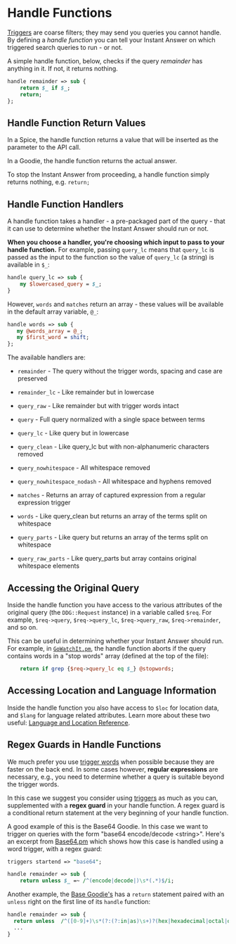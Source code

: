 # Handle Functions

[Triggers](http://docs.duckduckhack.com/backend-reference/triggers.html) are coarse filters; they may send you queries you cannot handle. By defining a *handle function* you can tell your Instant Answer on which triggered search queries to run - or not.

A simple handle function, below, checks if the query *remainder* has anything in it. If not, it returns nothing.

```perl
handle remainder => sub {
    return $_ if $_;
    return;
};
```

## Handle Function Return Values

In a Spice, the handle function returns a value that will be inserted as the parameter to the API call. 

In a Goodie, the handle function returns the actual answer.

To stop the Instant Answer from proceeding, a handle function simply returns nothing, e.g. `return;`

## Handle Function Handlers

A handle function takes a handler - a pre-packaged part of the query - that it can use to determine whether the Instant Answer should run or not. 

**When you choose a handler, you're choosing which input to pass to your handle function.** For example, passing `query_lc` means that `query_lc` is passed as the input to the function so the value of `query_lc` (a string) is available in `$_`:

```perl
handle query_lc => sub {
    my $lowercased_query = $_;
}
```

However, `words` and `matches` return an array - these values will be available in the default array variable, `@_`:

```perl
handle words => sub {
   my @words_array = @_;
   my $first_word = shift;
};
```

The available handlers are:

- `remainder` -  The query without the trigger words, spacing and case are preserved

- `remainder_lc` - Like remainder but in lowercase

- `query_raw` -  Like remainder but with trigger words intact                                                                          
- `query` -  Full query normalized with a single space between terms                                                                   
- `query_lc` -  Like query but in lowercase                                                                                            
- `query_clean` -  Like query_lc but with non-alphanumeric characters removed                                                          
- `query_nowhitespace` -  All whitespace removed                                                                                       
- `query_nowhitespace_nodash` -  All whitespace and hyphens removed                                                                    
- `matches` -  Returns an array of captured expression from a regular expression trigger                                               
- `words` -  Like query_clean but returns an array of the terms split on whitespace                                                    
- `query_parts` -  Like query but returns an array of the terms split on whitespace                                                    
- `query_raw_parts` -  Like query_parts but array contains original whitespace elements

## Accessing the Original Query

Inside the handle function you have access to the various attributes of the original query (the `DDG::Request` instance) in a variable called `$req`. For example, `$req->query`, `$req->query_lc`, `$req->query_raw`, `$req->remainder`, and so on.

This can be useful in determining whether your Instant Answer should run. For example, in [`GoWatchIt.pm`](https://github.com/duckduckgo/zeroclickinfo-spice/blob/d53dcf3842c337a626405af2bff0be28d85c1fd2/lib/DDG/Spice/GoWatchIt.pm#L22), the handle function aborts if the query contains words in a "stop words" array (defined at the top of the file):

```perl
	return if grep {$req->query_lc eq $_} @stopwords;
```

## Accessing Location and Language Information

Inside the handle function you also have access to `$loc` for location data, and `$lang` for language related attributes. Learn more about these two useful: [Language and Location Reference](http://docs.duckduckhack.com/backend-reference/language-location-apis.html).

## Regex Guards in Handle Functions

We much prefer you use [trigger words](http://docs.duckduckhack.com/backend-reference/triggers.html) when possible because they are faster on the back end. In some cases however, **regular expressions** are necessary, e.g., you need to determine whether a query is suitable beyond the trigger words.

In this case we suggest you consider using [triggers](http://docs.duckduckhack.com/backend-reference/triggers.html) as much as you can, supplemented with a **regex guard** in your handle function. A regex guard is a conditional return statement at the very beginning of your handle function.

A good example of this is the Base64 Goodie. In this case we want to trigger on queries with the form "base64 encode/decode \<string\>". Here's an excerpt from [Base64.pm](https://github.com/duckduckgo/zeroclickinfo-goodies/blob/master/lib/DDG/Goodie/Base64.pm) which shows how this case is handled using a word trigger, with a regex guard:

```perl
triggers startend => "base64";

handle remainder => sub {
    return unless $_ =~ /^(encode|decode|)\s*(.*)$/i;
```

Another example, the [Base Goodie's](https://github.com/duckduckgo/zeroclickinfo-goodies/blob/master/lib/DDG/Goodie/Base.pm) has a `return` statement paired with an `unless` right on the first line of its `handle` function:

```perl
handle remainder => sub {
  return unless  /^([0-9]+)\s*(?:(?:in|as)\s+)?(hex|hexadecimal|octal|oct|binary|base\s*([0-9]+))$/;
  ...
}
```
